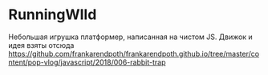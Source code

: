 # RunningWIld
Небольшая игрушка платформер, написанная на чистом JS. Движок и идея взяты отсюда
https://github.com/frankarendpoth/frankarendpoth.github.io/tree/master/content/pop-vlog/javascript/2018/006-rabbit-trap
